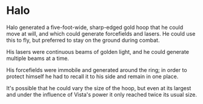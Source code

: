 # Halo
Halo generated a five-foot-wide, sharp-edged gold hoop that he could move at will, and which could generate forcefields and lasers. He could use this to fly, but preferred to stay on the ground during combat.

His lasers were continuous beams of golden light, and he could generate multiple beams at a time.

His forcefields were immobile and generated around the ring; in order to protect himself he had to recall it to his side and remain in one place.

It's possible that he could vary the size of the hoop, but even at its largest and under the influence of Vista's power it only reached twice its usual size.
